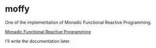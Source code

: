 # moffy

One of the implementation of Monadic Functional Reactive Programming.

[Monadic Functional Reactive Programming](http://github.com/bitemyapp/papers/blob/master/Monadic-Functional-Reactive-Programming.pdf)

I'll write the documentation later.
